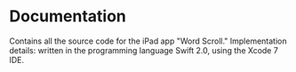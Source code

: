 # Documentation

Contains all the source code for the iPad app "Word Scroll." Implementation details: written in the programming language Swift 2.0, using the Xcode 7 IDE.
